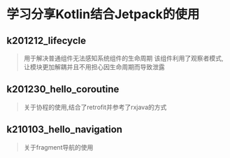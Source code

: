 # 学习分享Kotlin结合Jetpack的使用

## k201212_lifecycle
>用于解决普通组件无法感知系统组件的生命周期
>该组件利用了观察者模式,让模块更加解耦并且不用担心因生命周期而导致泄露

## k201230_hello_coroutine
>关于协程的使用,结合了retrofit并参考了rxjava的方式

## k210103_hello_navigation
>关于fragment导航的使用